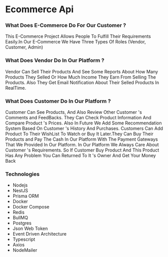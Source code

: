 # Ecommerce Api

### What Does E-Commerce Do For Our Customer ?

This E-Commerce Project Allows People To Fulfill Their Requirements Easily.In Our E-Commerce We Have Three Types Of Roles (Vendor, Customer, Admin)

### What Does Vendor Do In Our Platform ?

Vendor Can Sell Their Products And See Some Reports About How Many Products They Selled Or How Much Income They Earn From Selling The Products. Also They Get Email Notification About Their Selled Products In RealTime.

### What Does Customer Do In Our Platform ?

Customer Can See Products, And Also Review Other Customer 's Comments and FeedBacks. They Can Check Product Information And Compare Product 's Prices. Also In Future We Add Some Recommendation System Based On Customer 's History And Purchases. Customers Can Add Product To Their WishList To Watch or Buy It Later.They Can Buy Their Products and Pay The Cash In Our Platform With The Payment Gateways That We Provided In Our Platform. In Our Platform We Always Care About Customer 's Requirements. So If Customer Buy Product And This Product Has Any Problem You Can Returned To It 's Owner And Get Your Money Back

### Technologies

- Nodejs
- NestJS
- Prisma ORM
- Docker
- Docker Compose
- Redis
- BullMQ
- Postgres
- Json Web Token
- Event Driven Architecture
- Typescript
- Axios
- NodeMailer
